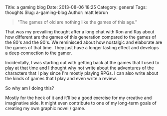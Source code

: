 Title: a gaming blog
Date: 2013-08-06 18:25
Category: general
Tags: thoughts
Slug: a-gaming-blog
Author: matt lebrun


> "The games of old are nothing like the games of this age."

That was my prevailing thought after a long chat with Ron and Ray about 
how different are the games of this generation compared to the games of 
the 80's and the 90's. We reminisced about how nostalgic and elaborate 
are the games of that time. They just have a longer lasting effect and 
develops a deep connection to the gamer.

Incidentally, I was starting out with getting back at the games that I 
used to play at that time and I thought why not write about the 
adventures of the characters that I play since I'm mostly playing RPGs. 
I can also write about the kinds of games that I play and even write a 
review.

So why am I doing this?

Mostly for the heck of it and it'll be a good exercise for my creative 
and imaginative side. It might even contribute to one of my long-term 
goals of creating my own graphic novel / game.

